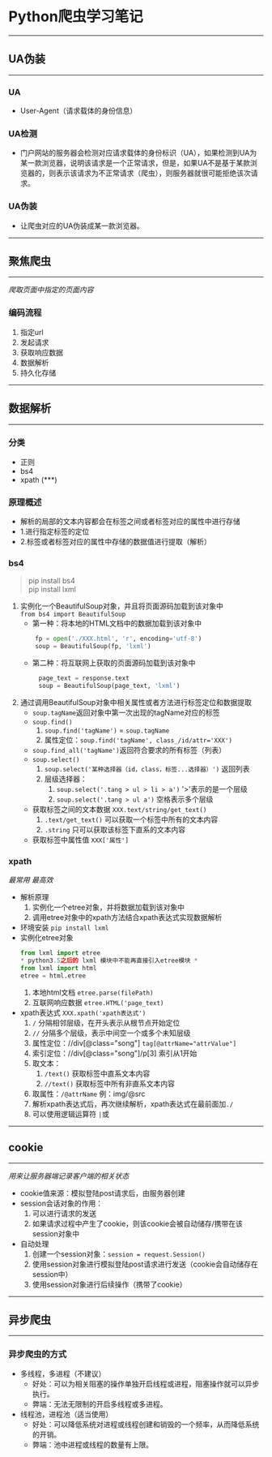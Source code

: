 # Python爬虫学习笔记

---

## UA伪装

---

### UA

+ User-Agent（请求载体的身份信息）

### UA检测

+ 门户网站的服务器会检测对应请求载体的身份标识（UA），如果检测到UA为某一款浏览器，说明该请求是一个正常请求，但是，如果UA不是基于某款浏览器的，则表示该请求为不正常请求（爬虫），则服务器就很可能拒绝该次请求。

### UA伪装

+ 让爬虫对应的UA伪装成某一款浏览器。

---

## 聚焦爬虫

---

*爬取页面中指定的页面内容*

### 编码流程

1. 指定url
2. 发起请求
3. 获取响应数据
4. 数据解析
5. 持久化存储

---

## 数据解析

---

### 分类

+ 正则
+ bs4
+ xpath (***)

### 原理概述

+ 解析的局部的文本内容都会在标签之间或者标签对应的属性中进行存储
+ 1.进行指定标签的定位
+ 2.标签或者标签对应的属性中存储的数据值进行提取（解析）

### bs4

> pip install bs4<br>
> pip install lxml<br>

1. 实例化一个BeautifulSoup对象，并且将页面源码加载到该对象中<br>
`from bs4 import BeautifulSoup`
    + 第一种：将本地的HTML文档中的数据加载到该对象中<br>
    ```python
        fp = open('./XXX.html', 'r', encoding='utf-8')
        soup = BeautifulSoup(fp, 'lxml')
    ```
    + 第二种：将互联网上获取的页面源码加载到该对象中<br>
   ```python
        page_text = response.text
        soup = BeautifulSoup(page_text, 'lxml')
   ```
2. 通过调用BeautifulSoup对象中相关属性或者方法进行标签定位和数据提取<br>
   + `soup.tagName`返回对象中第一次出现的tagName对应的标签
   + `soup.find()`
      1. `soup.find('tagName')` = `soup.tagName`
      2. 属性定位：`soup.find('tagName', class_/id/attr='XXX')`
   + `soup.find_all('tagName')`返回符合要求的所有标签（列表）
   + `soup.select()`
      1. `soup.select('某种选择器（id，class，标签...选择器）')` 返回列表
      2. 层级选择器：
         1. `soup.select('.tang > ul > li > a')` '>'表示的是一个层级
         2. `soup.select('.tang > ul a')` 空格表示多个层级
   + 获取标签之间的文本数据 `XXX.text/string/get_text()`
      1. `.text/get_text()` 可以获取一个标签中所有的文本内容
      2. `.string` 只可以获取该标签下直系的文本内容
   + 获取标签中属性值 `XXX['属性']`

### xpath

*最常用 最高效*

+ 解析原理
  1. 实例化一个etree对象，并将数据加载到该对象中
  2. 调用etree对象中的xpath方法结合xpath表达式实现数据解析
+ 环境安装 `pip install lxml`
+ 实例化etree对象
    ```python
    from lxml import etree
    * python3.5之后的 lxml 模块中不能再直接引入etree模块 *
    from lxml import html
    etree = html.etree
    ```
    1. 本地html文档 `etree.parse(filePath)`
    2. 互联网响应数据 `etree.HTML('page_text)`
+ xpath表达式 `XXX.xpath('xpath表达式')`
    1. `/` 分隔相邻层级，在开头表示从根节点开始定位
    2. `//` 分隔多个层级，表示中间空一个或多个未知层级
    3. 属性定位：//div[@class="song"] `tag[@attrName="attrValue"]`
    4. 索引定位：//div[@class="song"]/p[3] 索引从1开始
    5. 取文本：
        1. `/text()` 获取标签中直系文本内容
        2. `//text()` 获取标签中所有非直系文本内容
    6. 取属性：`/@attrName` 例：img/@src
    7. 解析xpath表达式后，再次继续解析，xpath表达式在最前面加`./`
    8. 可以使用逻辑运算符 `|`或

---

## cookie

---

*用来让服务器端记录客户端的相关状态*

+ cookie值来源：模拟登陆post请求后，由服务器创建
+ session会话对象的作用：
    1. 可以进行请求的发送
    2. 如果请求过程中产生了cookie，则该cookie会被自动储存/携带在该session对象中
+ 自动处理
    1. 创建一个session对象：`session = request.Session()`
    2. 使用session对象进行模拟登陆post请求进行发送（cookie会自动储存在session中）
    3. 使用session对象进行后续操作（携带了cookie）

---

## 异步爬虫

---

### 异步爬虫的方式

+ 多线程，多进程（不建议）
    + 好处：可以为相关阻塞的操作单独开启线程或进程，阻塞操作就可以异步执行。
    + 弊端：无法无限制的开启多线程或多进程。
+ 线程池，进程池（适当使用）
    + 好处：可以降低系统对进程或线程创建和销毁的一个频率，从而降低系统的开销。
    + 弊端：池中进程或线程的数量有上限。
